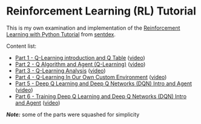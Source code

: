 # Reinforcement Learning (RL) Tutorial

This is my own examination and implementation of the [Reinforcement Learning with Python Tutorial](https://pythonprogramming.net/q-learning-reinforcement-learning-python-tutorial/) from [sentdex](https://www.youtube.com/channel/UCfzlCWGWYyIQ0aLC5w48gBQ).

Content list:
- [Part 1 - Q-Learning introduction and Q Table](https://pythonprogramming.net/q-learning-reinforcement-learning-python-tutorial/) ([video](https://youtu.be/yMk_XtIEzH8))
- [Part 2 - Q Algorithm and Agent (Q-Learning)](https://pythonprogramming.net/q-learning-algorithm-reinforcement-learning-python-tutorial/) ([video](https://youtu.be/Gq1Azv_B4-4))
- [Part 3 - Q-Learning Analysis](https://pythonprogramming.net/q-learning-analysis-reinforcement-learning-python-tutorial/) ([video](https://youtu.be/CBTbifYx6a8))
- [Part 4 - Q-Learning In Our Own Custom Environment](https://pythonprogramming.net/own-environment-q-learning-reinforcement-learning-python-tutorial/) ([video](https://youtu.be/G92TF4xYQcU))
- [Part 5 - Deep Q Learning and Deep Q Networks (DQN) Intro and Agent](https://pythonprogramming.net/deep-q-learning-dqn-reinforcement-learning-python-tutorial/) ([video](https://youtu.be/t3fbETsIBCY))
- [Part 6 - Training Deep Q Learning and Deep Q Networks (DQN) Intro and Agent](https://pythonprogramming.net/training-deep-q-learning-dqn-reinforcement-learning-python-tutorial/) ([video](https://youtu.be/qfovbG84EBg))

***Note:*** some of the parts were squashed for simplicity

